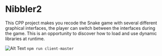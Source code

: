 # Nibbler2
This CPP project makes you recode the Snake game with several different graphical interfaces, the player can switch between the interfaces during the game. This is an opportunity to discover how to load and use dynamic libraries at runtime.


![Alt Text](https://ibb.co/fGKrfx)
`npm run client-master`
